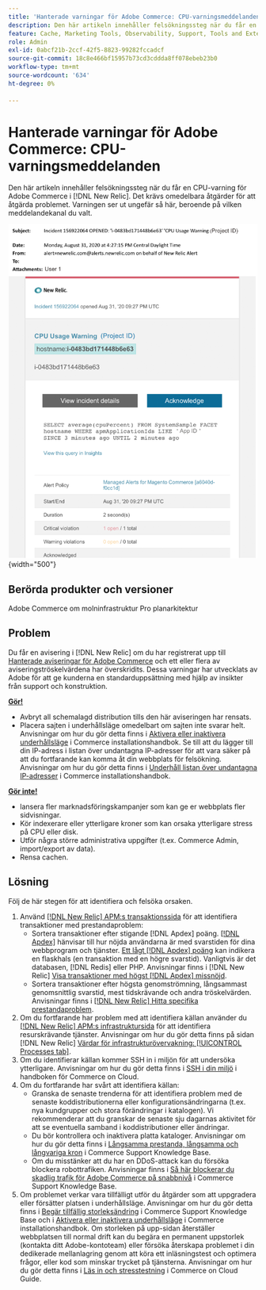 ```yaml
---
title: 'Hanterade varningar för Adobe Commerce: CPU-varningsmeddelanden'
description: Den här artikeln innehåller felsökningssteg när du får en CPU-varning för Adobe Commerce i  [!DNL New Relic]. Det krävs omedelbara åtgärder för att åtgärda problemet.
feature: Cache, Marketing Tools, Observability, Support, Tools and External Services
role: Admin
exl-id: 0abcf21b-2ccf-42f5-8823-99282fccadcf
source-git-commit: 18c8e466bf15957b73cd3cddda8ff078ebeb23b0
workflow-type: tm+mt
source-wordcount: '634'
ht-degree: 0%

---
```


# Hanterade varningar för Adobe Commerce: CPU-varningsmeddelanden

Den här artikeln innehåller felsökningssteg när du får en CPU-varning för Adobe Commerce i [!DNL New Relic]. Det krävs omedelbara åtgärder för att åtgärda problemet. Varningen ser ut ungefär så här, beroende på vilken meddelandekanal du valt.

![CPU-varning](../../assets/managed-alerts/cpu-warning-magento-managed.png){width="500"}

## Berörda produkter och versioner

Adobe Commerce om molninfrastruktur Pro planarkitektur

## Problem

Du får en avisering i [!DNL New Relic] om du har registrerat upp till [Hanterade aviseringar för Adobe Commerce](managed-alerts-for-magento-commerce.md) och ett eller flera av aviseringströskelvärdena har överskridits. Dessa varningar har utvecklats av Adobe för att ge kunderna en standarduppsättning med hjälp av insikter från support och konstruktion.

<u> **Gör!** </u>

* Avbryt all schemalagd distribution tills den här aviseringen har rensats.
* Placera sajten i underhållsläge omedelbart om sajten inte svarar helt. Anvisningar om hur du gör detta finns i [Aktivera eller inaktivera underhållsläge](https://experienceleague.adobe.com/en/docs/commerce-operations/installation-guide/tutorials/maintenance-mode) i Commerce installationshandbok. Se till att du lägger till din IP-adress i listan över undantagna IP-adresser för att vara säker på att du fortfarande kan komma åt din webbplats för felsökning. Anvisningar om hur du gör detta finns i [Underhåll listan över undantagna IP-adresser](https://experienceleague.adobe.com/en/docs/commerce-operations/installation-guide/tutorials/maintenance-mode#maintain-the-list-of-exempt-ip-addresses) i Commerce installationshandbok.

<u>**Gör inte!**</u>

* lansera fler marknadsföringskampanjer som kan ge er webbplats fler sidvisningar.
* Kör indexerare eller ytterligare kroner som kan orsaka ytterligare stress på CPU eller disk.
* Utför några större administrativa uppgifter (t.ex. Commerce Admin, import/export av data).
* Rensa cachen.

## Lösning

Följ de här stegen för att identifiera och felsöka orsaken.

1. Använd [[!DNL New Relic] APM:s transaktionssida](https://docs.newrelic.com/docs/apm/applications-menu/monitoring/transactions-page-find-specific-performance-problems) för att identifiera transaktioner med prestandaproblem:
   * Sortera transaktioner efter stigande [!DNL Apdex] poäng. [[!DNL Apdex]](https://docs.newrelic.com/docs/apm/new-relic-apm/apdex/apdex-measure-user-satisfaction) hänvisar till hur nöjda användarna är med svarstiden för dina webbprogram och tjänster. [Ett lågt [!DNL Apdex] poäng](https://experienceleague.adobe.com/en/docs/commerce-knowledge-base/kb/troubleshooting/miscellaneous/troubleshoot-performance-using-new-relic-on-magento-commerce) kan indikera en flaskhals (en transaktion med en högre svarstid). Vanligtvis är det databasen, [!DNL Redis] eller PHP. Anvisningar finns i [!DNL New Relic] [Visa transaktioner med högst [!DNL Apdex] missnöjd](https://docs.newrelic.com/docs/apm/new-relic-apm/apdex/apdex-measure-user-satisfaction/#apdex-dissat).
   * Sortera transaktioner efter högsta genomströmning, långsammast genomsnittlig svarstid, mest tidskrävande och andra tröskelvärden. Anvisningar finns i [[!DNL New Relic] Hitta specifika prestandaproblem](https://docs.newrelic.com/docs/apm/applications-menu/monitoring/transactions-page-find-specific-performance-problems).
1. Om du fortfarande har problem med att identifiera källan använder du [[!DNL New Relic] APM:s infrastruktursida](https://docs.newrelic.com/docs/infrastructure/infrastructure-data/infrastructure-ui-pages/infra-hosts-ui-page/) för att identifiera resurskrävande tjänster. Anvisningar om hur du gör detta finns på sidan [!DNL New Relic] [Värdar för infrastrukturövervakning: [!UICONTROL Processes tab]](https://docs.newrelic.com/docs/infrastructure/infrastructure-ui-pages/infra-hosts-ui-page/#processes).
1. Om du identifierar källan kommer SSH in i miljön för att undersöka ytterligare. Anvisningar om hur du gör detta finns i [SSH i din miljö](https://experienceleague.adobe.com/en/docs/commerce-cloud-service/user-guide/develop/secure-connections#ssh) i handboken för Commerce on Cloud.
1. Om du fortfarande har svårt att identifiera källan:
   * Granska de senaste trenderna för att identifiera problem med de senaste koddistributionerna eller konfigurationsändringarna (t.ex. nya kundgrupper och stora förändringar i katalogen). Vi rekommenderar att du granskar de senaste sju dagarnas aktivitet för att se eventuella samband i koddistributioner eller ändringar.
   * Du bör kontrollera och inaktivera platta kataloger. Anvisningar om hur du gör detta finns i [Långsamma prestanda, långsamma och långvariga kron](https://experienceleague.adobe.com/en/docs/commerce-knowledge-base/kb/troubleshooting/miscellaneous/slow-performance-slow-and-long-running-crons) i Commerce Support Knowledge Base.
   * Om du misstänker att du har en DDoS-attack kan du försöka blockera robottrafiken. Anvisningar finns i [Så här blockerar du skadlig trafik för Adobe Commerce på snabbnivå](https://experienceleague.adobe.com/en/docs/commerce-knowledge-base/kb/how-to/block-malicious-traffic-for-magento-commerce-on-fastly-level) i Commerce Support Knowledge Base.
1. Om problemet verkar vara tillfälligt utför du åtgärder som att uppgradera eller försätter platsen i underhållsläge. Anvisningar om hur du gör detta finns i [Begär tillfällig storleksändring](https://experienceleague.adobe.com/en/docs/commerce-knowledge-base/kb/how-to/how-to-request-temporary-magento-upsize) i Commerce Support Knowledge Base och i [Aktivera eller inaktivera underhållsläge](https://experienceleague.adobe.com/en/docs/commerce-operations/installation-guide/tutorials/maintenance-mode) i Commerce installationshandbok. Om storleken på upp-sidan återställer webbplatsen till normal drift kan du begära en permanent uppstorlek (kontakta ditt Adobe-kontoteam) eller försöka återskapa problemet i din dedikerade mellanlagring genom att köra ett inläsningstest och optimera frågor, eller kod som minskar trycket på tjänsterna. Anvisningar om hur du gör detta finns i [Läs in och stresstestning](https://experienceleague.adobe.com/en/docs/commerce-cloud-service/user-guide/develop/test/staging-and-production#load-and-stress-testing) i Commerce on Cloud Guide.
